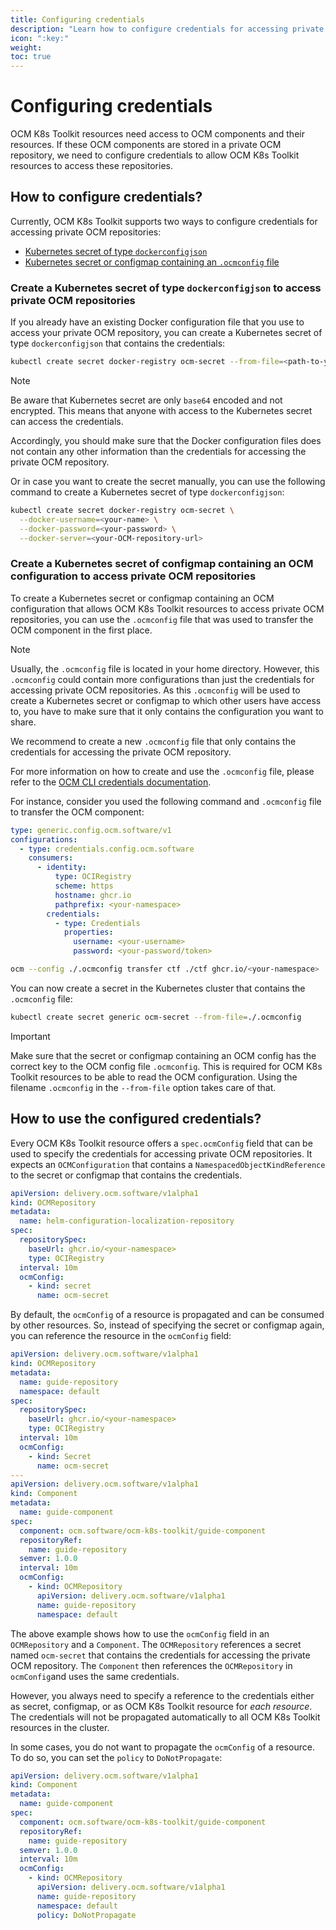 ```yaml
---
title: Configuring credentials
description: "Learn how to configure credentials for accessing private OCM repositories in OCM K8s Toolkit resources."
icon: ":key:"
weight:
toc: true
---
```


# Configuring credentials

OCM K8s Toolkit resources need access to OCM components and their resources. If these OCM components are stored in a
private OCM repository, we need to configure credentials to allow OCM K8s Toolkit resources to access these
repositories.

## How to configure credentials?

Currently, OCM K8s Toolkit supports two ways to configure credentials for accessing private OCM repositories:
- [Kubernetes secret of type `dockerconfigjson`](#create-a-kubernetes-secret-of-type-dockerconfigjson-to-access-private-ocm-repositories)
- [Kubernetes secret or configmap containing an `.ocmconfig` file](#create-a-kubernetes-secret-of-configmap-containing-an-ocm-configuration-to-access-private-ocm-repositories)

### Create a Kubernetes secret of type `dockerconfigjson` to access private OCM repositories

If you already have an existing Docker configuration file that you use to access your private OCM repository, you can
create a Kubernetes secret of type `dockerconfigjson` that contains the credentials:

```bash
kubectl create secret docker-registry ocm-secret --from-file=<path-to-your-docker-config-file>
```

> [!NOTE]
> Be aware that Kubernetes secret are only `base64` encoded and not encrypted. This means that anyone with access to the
> Kubernetes secret can access the credentials.
>
> Accordingly, you should make sure that the Docker configuration files does not contain any other information than the
> credentials for accessing the private OCM repository.

Or in case you want to create the secret manually, you can use the following command to create a Kubernetes secret
of type `dockerconfigjson`:

```bash
kubectl create secret docker-registry ocm-secret \
  --docker-username=<your-name> \
  --docker-password=<your-password> \
  --docker-server=<your-OCM-repository-url>
```

### Create a Kubernetes secret of configmap containing an OCM configuration to access private OCM repositories

To create a Kubernetes secret or configmap containing an OCM configuration that allows OCM K8s Toolkit resources
to access private OCM repositories, you can use the `.ocmconfig` file that was used to transfer the OCM component in the
first place.

> [!NOTE]
> Usually, the `.ocmconfig` file is located in your home directory. However, this `.ocmconfig` could contain more
> configurations than just the credentials for accessing private OCM repositories. As this `.ocmconfig` will be used
> to create a Kubernetes secret or configmap to which other users have access to, you have to make sure that it only
> contains the configuration you want to share.
>
> We recommend to create a new `.ocmconfig` file that only contains the credentials for accessing the private OCM
> repository.
>
> For more information on how to create and use the `.ocmconfig` file, please refer to the
> [OCM CLI credentials documentation][ocm-credentials].

For instance, consider you used the following command and `.ocmconfig` file to transfer the OCM component:

```yaml
type: generic.config.ocm.software/v1
configurations:
  - type: credentials.config.ocm.software
    consumers:
      - identity:
          type: OCIRegistry
          scheme: https
          hostname: ghcr.io
          pathprefix: <your-namespace>
        credentials:
          - type: Credentials
            properties:
              username: <your-username>
              password: <your-password/token>
```

```bash
ocm --config ./.ocmconfig transfer ctf ./ctf ghcr.io/<your-namespace>
```

You can now create a secret in the Kubernetes cluster that contains the `.ocmconfig` file:

```bash
kubectl create secret generic ocm-secret --from-file=./.ocmconfig
```

> [!IMPORTANT]
> Make sure that the secret or configmap containing an OCM config has the correct key to the OCM config file
> `.ocmconfig`. This is required for OCM K8s Toolkit resources to be able to read the OCM configuration.
> Using the filename `.ocmconfig` in the `--from-file` option takes care of that.

## How to use the configured credentials?

Every OCM K8s Toolkit resource offers a `spec.ocmConfig` field that can be used to specify the credentials for accessing
private OCM repositories. It expects an `OCMConfiguration` that contains a `NamespacedObjectKindReference` to the secret
or configmap that contains the credentials.

```yaml
apiVersion: delivery.ocm.software/v1alpha1
kind: OCMRepository
metadata:
  name: helm-configuration-localization-repository
spec:
  repositorySpec:
    baseUrl: ghcr.io/<your-namespace>
    type: OCIRegistry
  interval: 10m
  ocmConfig:
    - kind: secret
      name: ocm-secret
```

By default, the `ocmConfig` of a resource is propagated and can be consumed by other resources. So, instead of
specifying the secret or configmap again, you can reference the resource in the `ocmConfig` field:

```yaml
apiVersion: delivery.ocm.software/v1alpha1
kind: OCMRepository
metadata:
  name: guide-repository
  namespace: default
spec:
  repositorySpec:
    baseUrl: ghcr.io/<your-namespace>
    type: OCIRegistry
  interval: 10m
  ocmConfig:
    - kind: Secret
      name: ocm-secret
---
apiVersion: delivery.ocm.software/v1alpha1
kind: Component
metadata:
  name: guide-component
spec:
  component: ocm.software/ocm-k8s-toolkit/guide-component
  repositoryRef:
    name: guide-repository
  semver: 1.0.0
  interval: 10m
  ocmConfig:
    - kind: OCMRepository
      apiVersion: delivery.ocm.software/v1alpha1
      name: guide-repository
      namespace: default
```

The above example shows how to use the `ocmConfig` field in an `OCMRepository` and a `Component`. The `OCMRepository`
references a secret named `ocm-secret` that contains the credentials for accessing the private OCM repository.
The `Component` then references the `OCMRepository` in `ocmConfig`and uses the same credentials.

However, you always need to specify a reference to the credentials either as secret, configmap, or as OCM K8s Toolkit
resource for *each resource*. The credentials will not be propagated automatically to all OCM K8s Toolkit resources in
the cluster.

In some cases, you do not want to propagate the `ocmConfig` of a resource. To do so, you can set the `policy` to
`DoNotPropagate`:

```yaml
apiVersion: delivery.ocm.software/v1alpha1
kind: Component
metadata:
  name: guide-component
spec:
  component: ocm.software/ocm-k8s-toolkit/guide-component
  repositoryRef:
    name: guide-repository
  semver: 1.0.0
  interval: 10m
  ocmConfig:
    - kind: OCMRepository
      apiVersion: delivery.ocm.software/v1alpha1
      name: guide-repository
      namespace: default
      policy: DoNotPropagate
```

[ocm-credentials]: https://ocm.software/docs/tutorials/creds-in-ocmconfig/
